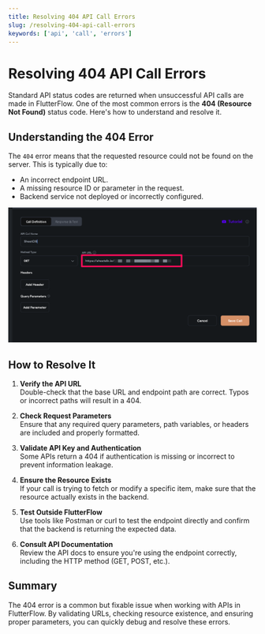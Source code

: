 ```yaml
---
title: Resolving 404 API Call Errors
slug: /resolving-404-api-call-errors
keywords: ['api', 'call', 'errors']
---
```


# Resolving 404 API Call Errors

Standard API status codes are returned when unsuccessful API calls are made in FlutterFlow. One of the most common errors is the **404 (Resource Not Found)** status code. Here's how to understand and resolve it.

## Understanding the 404 Error

The `404` error means that the requested resource could not be found on the server. This is typically due to:

- An incorrect endpoint URL.
- A missing resource ID or parameter in the request.
- Backend service not deployed or incorrectly configured.

![](../assets/20250430121358370953.png)

## How to Resolve It

1. **Verify the API URL**  
   Double-check that the base URL and endpoint path are correct. Typos or incorrect paths will result in a 404.

2. **Check Request Parameters**  
   Ensure that any required query parameters, path variables, or headers are included and properly formatted.

3. **Validate API Key and Authentication**  
   Some APIs return a 404 if authentication is missing or incorrect to prevent information leakage.

4. **Ensure the Resource Exists**  
   If your call is trying to fetch or modify a specific item, make sure that the resource actually exists in the backend.

5. **Test Outside FlutterFlow**  
   Use tools like Postman or curl to test the endpoint directly and confirm that the backend is returning the expected data.

6. **Consult API Documentation**  
   Review the API docs to ensure you're using the endpoint correctly, including the HTTP method (GET, POST, etc.).

## Summary

The 404 error is a common but fixable issue when working with APIs in FlutterFlow. By validating URLs, checking resource existence, and ensuring proper parameters, you can quickly debug and resolve these errors.

